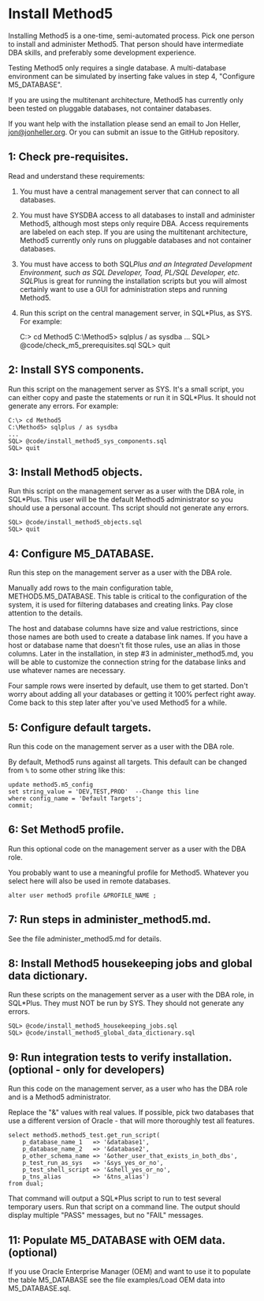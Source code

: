 Install Method5
===============

Installing Method5 is a one-time, semi-automated process.  Pick one person to install and administer Method5.  That person should have intermediate DBA skills, and preferably some development experience.

Testing Method5 only requires a single database.  A multi-database environment can be simulated by inserting fake values in step 4, "Configure M5_DATABASE".

If you are using the multitenant architecture, Method5 has currently only been tested on pluggable databases, not container databases.

If you want help with the installation please send an email to Jon Heller, jon@jonheller.org.  Or you can submit an issue to the GitHub repository.


1: Check pre-requisites.
------------------------

Read and understand these requirements:

1. You must have a central management server that can connect to all databases.

2. You must have SYSDBA access to all databases to install and administer Method5, although most steps only require DBA.  Access requirements are labeled on each step.  If you are using the multitenant architecture, Method5 currently only runs on pluggable databases and not container databases.

3. You must have access to both SQL*Plus and an Integrated Development Environment, such as SQL Developer, Toad, PL/SQL Developer, etc.  SQL*Plus is great for running the installation scripts but you will almost certainly want to use a GUI for administration steps and running Method5.

4. Run this script on the central management server, in SQL*Plus, as SYS.  For example:

	C:\> cd Method5
	C:\Method5> sqlplus / as sysdba
	...
	SQL> @code/check_m5_prerequisites.sql
	SQL> quit


2: Install SYS components.
--------------------------

Run this script on the management server as SYS.  It's a small script, you can either copy and paste the statements or run it in SQL*Plus.  It should not generate any errors.  For example:

	C:\> cd Method5
	C:\Method5> sqlplus / as sysdba
	...
	SQL> @code/install_method5_sys_components.sql
	SQL> quit


3: Install Method5 objects.
---------------------------

Run this script on the management server as a user with the DBA role, in SQL*Plus.  This user will be the default Method5 administrator so you should use a personal account.  Ths script should not generate any errors.

	SQL> @code/install_method5_objects.sql
	SQL> quit


4: Configure M5_DATABASE.
-------------------------

Run this step on the management server as a user with the DBA role.

Manually add rows to the main configuration table, METHOD5.M5_DATABASE.  This table is critical to the configuration of the system, it is used for filtering databases and creating links.  Pay close attention to the details.

The host and database columns have size and value restrictions, since those names are both used to create a database link names.  If you have a host or database name that doesn't fit those rules, use an alias in those columns.  Later in the installation, in step #3 in administer_method5.md, you will be able to customize the connection string for the database links and use whatever names are necessary.

Four sample rows were inserted by default, use them to get started.  Don't worry about adding all your databases or getting it 100% perfect right away.  Come back to this step later after you've used Method5 for a while.


5: Configure default targets.
-----------------------------

Run this code on the management server as a user with the DBA role.

By default, Method5 runs against all targets.  This default can be changed from `%` to some other string like this:

	update method5.m5_config
	set string_value = 'DEV,TEST,PROD'  --Change this line
	where config_name = 'Default Targets';
	commit;


6: Set Method5 profile.
-----------------------

Run this optional code on the management server as a user with the DBA role.

You probably want to use a meaningful profile for Method5.  Whatever you select here will also be used in remote databases.

	alter user method5 profile &PROFILE_NAME ;


7: Run steps in administer_method5.md.
--------------------------------------

See the file administer_method5.md for details.


8: Install Method5 housekeeping jobs and global data dictionary.
----------------------------------------------------------------

Run these scripts on the management server as a user with the DBA role, in SQL*Plus.  They must NOT be run by SYS.  They should not generate any errors.

	SQL> @code/install_method5_housekeeping_jobs.sql
	SQL> @code/install_method5_global_data_dictionary.sql


9: Run integration tests to verify installation. (optional - only for developers)
-----------------------------------------------------------

Run this code on the management server, as a user who has the DBA role and is a Method5 administrator.

Replace the "&" values with real values.  If possible, pick two databases that use a different version of Oracle - that will more thoroughly test all features.

	select method5.method5_test.get_run_script(
		p_database_name_1   => '&database1',
		p_database_name_2   => '&database2',
		p_other_schema_name => '&other_user_that_exists_in_both_dbs',
		p_test_run_as_sys   => '&sys_yes_or_no',
		p_test_shell_script => '&shell_yes_or_no',
		p_tns_alias         => '&tns_alias')
	from dual;

That command will output a SQL*Plus script to run to test several temporary users.  Run that script on a command line.  The output should display multiple "PASS" messages, but no "FAIL" messages.


11: Populate M5_DATABASE with OEM data. (optional)
--------------------------------------------------

If you use Oracle Enterprise Manager (OEM) and want to use it to populate the table M5_DATABASE see the file examples/Load OEM data into M5_DATABASE.sql.
